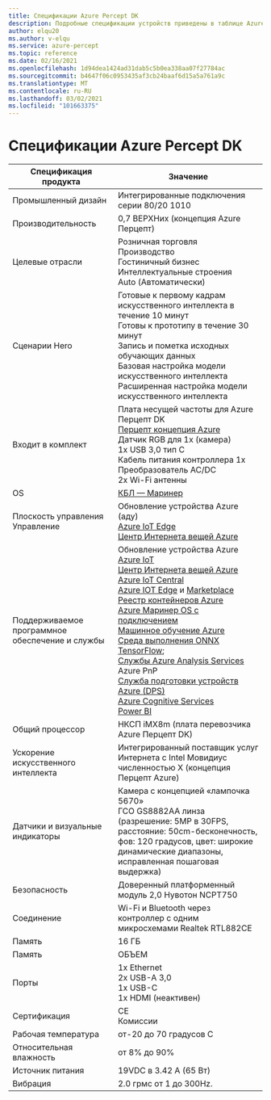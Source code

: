 ```yaml
---
title: Спецификации Azure Percept DK
description: Подробные спецификации устройств приведены в таблице Azure Перцепт DK.
author: elqu20
ms.author: v-elqu
ms.service: azure-percept
ms.topic: reference
ms.date: 02/16/2021
ms.openlocfilehash: 1d94dea1424ad31dab5c5b0ea338aa07f27784ac
ms.sourcegitcommit: b4647f06c0953435af3cb24baaf6d15a5a761a9c
ms.translationtype: MT
ms.contentlocale: ru-RU
ms.lasthandoff: 03/02/2021
ms.locfileid: "101663375"
---
```

# <a name="azure-percept-dk-datasheet"></a>Спецификации Azure Percept DK

|Спецификация продукта           |Значение     |
|--------------------------------|--------|
|Промышленный дизайн               |Интегрированные подключения серии 80/20 1010 |
|Производительность                     |0,7 ВЕРХНих (концепция Azure Перцепт)|
|Целевые отрасли               |Розничная торговля <br> Производство <br> Гостиничный бизнес <br> Интеллектуальные строения <br> Auto (Автоматически) |
|Сценарии Hero                  |Готовые к первому кадрам искусственного интеллекта в течение 10 минут <br> Готовы к прототипу в течение 30 минут <br> Запись и пометка исходных обучающих данных <br> Базовая настройка модели искусственного интеллекта <br> Расширенная настройка модели искусственного интеллекта |
|Входит в комплект                 |Плата несущей частоты для Azure Перцепт DK  <br> [Перцепт концепция Azure](./azure-percept-vision-datasheet.md) <br> Датчик RGB для 1x (камера) <br> 1x USB 3,0 тип C <br> Кабель питания контроллера 1x <br> Преобразователь AC/DC <br> 2x Wi-Fi антенны  |
|OS                              |[КБЛ — Маринер](https://github.com/microsoft/CBL-Mariner)           |
|Плоскость управления Управление        |Обновление устройства Azure (аду) <br> [Azure IoT Edge](https://azure.microsoft.com/services/iot-edge/) <br> [Центр Интернета вещей Azure](https://azure.microsoft.com/services/iot-hub/)          |
|Поддерживаемое программное обеспечение и службы |Обновление устройства Azure <br> [Azure IoT](https://azure.microsoft.com/overview/iot/) <br> [Центр Интернета вещей Azure](https://azure.microsoft.com/services/iot-hub/) <br> [Azure IoT Central](https://azure.microsoft.com/services/iot-central/) <br> [Azure IOT Edge](https://azure.microsoft.com/services/iot-edge/) и [Marketplace](https://azuremarketplace.microsoft.com/marketplace/apps/category/internet-of-things?page=1) <br> [Реестр контейнеров Azure](https://azure.microsoft.com/services/container-registry/) <br> [Azure Маринер OS с подключением](https://github.com/microsoft/CBL-Mariner) <br> [Машинное обучение Azure](https://azure.microsoft.com/services/machine-learning/) <br> [Среда выполнения ONNX](https://www.onnxruntime.ai/) <br> [TensorFlow](https://www.tensorflow.org/); <br> [Службы Azure Analysis Services](https://azure.microsoft.com/services/analysis-services/) <br> Azure PnP <br> [Служба подготовки устройств Azure (DPS)](https://docs.microsoft.com/azure/iot-dps/) <br> [Azure Cognitive Services](https://azure.microsoft.com/services/cognitive-services/) <br> [Power BI](https://powerbi.microsoft.com/)      |
|Общий процессор               |НКСП iMX8m (плата перевозчика Azure Перцепт DK)        |
|Ускорение искусственного интеллекта                 |Интегрированный поставщик услуг Интернета с Intel Мовидиус численностью X (концепция Перцепт Azure) |
|Датчики и визуальные индикаторы   |Камера с концепцией «лампочка 5670» <br> ГСО GS8882AA линза (разрешение: 5MP в 30FPS, расстояние: 50cm-бесконечность, фов: 120 градусов, цвет: широкие динамические диапазоны, исправленная пошаговая выдержка)          |
|Безопасность                        |Доверенный платформенный модуль 2,0 Нувотон NCPT750 |
|Соединение                    |Wi-Fi и Bluetooth через контроллер с одним микросхемами Realtek RTL882CE     |
|Память                         |16 ГБ     |
|Память                          |ОБЪЕМ     |
|Порты                           |1x Ethernet <br> 2x USB-A 3,0 <br> 1x USB-C <br> 1x HDMI (неактивен)     |
|Сертификация                   |CE <br> Комиссии     |
|Рабочая температура           |от-20 до 70 градусов C     |
|Относительная влажность               |от 8% до 90%    |
|Источник питания                    |19VDC в 3.42 A (65 Вт) |
|Вибрация                       |2.0 грмс от 1 до 300Hz.     |
